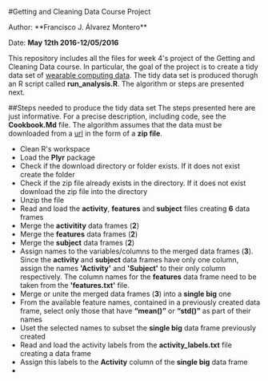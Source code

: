 #Getting and Cleaning Data Course Project

<div id="instructions">
Author: **Francisco J. Álvarez Montero**

Date: **May 12th 2016-12/05/2016**
</div>

This repository includes all the files for week 4's project of the Getting and Cleaning Data course. In particular, the goal of the project is to create a tidy data set of [wearable computing data](http://archive.ics.uci.edu/ml/datasets/Human+Activity+Recognition+Using+Smartphones). The tidy data set is produced thorugh an R script called **run_analysis.R**. The algorithm or steps are presented next.

##Steps needed to produce the tidy data set
The steps presented here are just informative. For a precise description, including code, see the **Cookbook.Md** file. The algorithm assumes that the data must be downloaded from a [url](https://d396qusza40orc.cloudfront.net/getdata%2Fprojectfiles%2FUCI%20HAR%20Dataset.zip) in the form of a **zip file**. 

- Clean R's workspace
- Load the **Plyr** package
- Check if the download directory or folder exists. If it does not exist create the folder
- Check if the zip file already exists in the directory. If it does not exist download the zip file into the directory
- Unzip the file
- Read and load the **activity**, **features** and **subject** files creating **6** data frames
- Merge the **activitity** data frames (**2**)
- Merge the **features** data frames (**2**)
- Merge the **subject** data frames (**2**)
- Assign names to the variables/columns to the merged data frames (**3**). Since the **activity** and **subject** data frames have only one column, assign the names **'Activity'** and **'Subject'** to their only column respectively. The column names for the **features** data frame need to be taken from the **'features.txt'** file.
- Merge or unite the merged data frames (**3**) into a **single big** one
- From the available feature names, contained in a previously created data frame, select only  those that have **“mean()”** or **“std()”** as part of their names
- Uset the selected names to subset the **single big** data frame previously created
- Read and load the activity labels from the **activity_labels.txt** file creating a data frame
- Assign this labels to the  **Activity** column of the **single big** data frame
-

